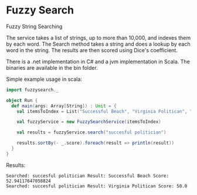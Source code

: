 Fuzzy Search
===========

Fuzzy String Searching

The service takes a list of strings, up to more than 10,000, and indexes them by each word.  The Search method takes a string and does a lookup
by each word in the string.  The results are then scored using Dice's coefficient.

There is a .net implementation in C# and a jvm implementation in Scala.  The binaries are available in the bin folder.

Simple example usage in scala:
```scala
import fuzzysearch._

object Run {
  def main(args: Array[String]) : Unit = {
    val itemsToIndex = List("Successful Beach", "Virginia Politican", "South Beach", "Grand Cayman", "Caymon Brac")

    val fuzzyService = new FuzzySearchService(itemsToIndex)

    val results = fuzzyService.search("succesful politician")

    results.sortBy(- _.score).foreach(result => println(result))
  }
}
```
Results:
```
Searched: succesful politician Result: Successful Beach Score: 52.94117647058824
Searched: succesful politician Result: Virginia Politican Score: 50.0
```
